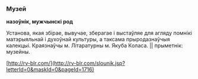 ### Музей
**назоўнік, мужчынскі род**

Установа, якая збірае, вывучае, зберагае і выстаўляе для агляду помнікі матэрыяльнай і духоўнай культуры, а таксама прыродазнаўчыя калекцыі. Краязнаўчы м. Літаратурны м. Якуба Коласа. || прыметнік: музейны.

<a rel="author">[http://rv-blr.com/](http://rv-blr.com/slounik.jsp?letterId=0&maskId=0&pageId=1716)</a>
